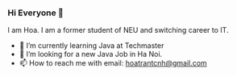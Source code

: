 ### Hi Everyone 👋
I am Hoa. I am a former student of NEU and switching career to IT. 

- 🌱 I’m currently learning Java at Techmaster
- 👯 I’m looking for a new Java Job in Ha Noi.
- 📫 How to reach me with email: hoatrantcnh@gmail.com
